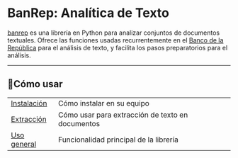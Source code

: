 # BanRep: Analítica de Texto

[banrep][pypi_banrep] es una librería en Python para analizar conjuntos de documentos textuales. Ofrece las funciones usadas recurrentemente en el [Banco de la República][web_banrep] para el análisis de texto, y facilita los pasos preparatorios para el análisis.

[web_banrep]: http://www.banrep.gov.co/

[pypi_banrep]: https://pypi.org/project/banrep/

----

## 📖Cómo usar

|                        |                                  |
|----------------------------|----------------------------------|
| [Instalación][instalacion] | Cómo instalar en su equipo       |
| [Extracción][extraccion]    | Cómo usar para extracción de texto en documentos     |
| [Uso general][general]  | Funcionalidad principal de la librería       |

[instalacion]: instalacion.md
[extraccion]: uso_extraccion.md
[general]: uso_general.md
